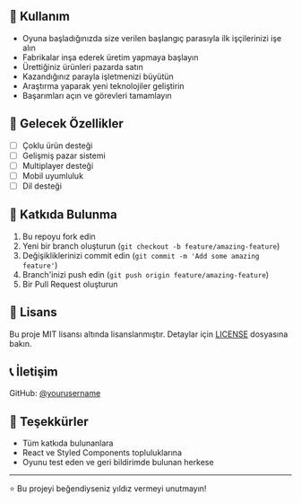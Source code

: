 
## 📝 Kullanım

- Oyuna başladığınızda size verilen başlangıç parasıyla ilk işçilerinizi işe alın
- Fabrikalar inşa ederek üretim yapmaya başlayın
- Ürettiğiniz ürünleri pazarda satın
- Kazandığınız parayla işletmenizi büyütün
- Araştırma yaparak yeni teknolojiler geliştirin
- Başarımları açın ve görevleri tamamlayın

## 🎯 Gelecek Özellikler

- [ ] Çoklu ürün desteği
- [ ] Gelişmiş pazar sistemi
- [ ] Multiplayer desteği
- [ ] Mobil uyumluluk
- [ ] Dil desteği

## 🤝 Katkıda Bulunma

1. Bu repoyu fork edin
2. Yeni bir branch oluşturun (`git checkout -b feature/amazing-feature`)
3. Değişikliklerinizi commit edin (`git commit -m 'Add some amazing feature'`)
4. Branch'inizi push edin (`git push origin feature/amazing-feature`)
5. Bir Pull Request oluşturun

## 📜 Lisans

Bu proje MIT lisansı altında lisanslanmıştır. Detaylar için [LICENSE](LICENSE) dosyasına bakın.

## 📞 İletişim

GitHub: [@yourusername](https://github.com/yourusername)

## 🙏 Teşekkürler

- Tüm katkıda bulunanlara
- React ve Styled Components topluluklarına
- Oyunu test eden ve geri bildirimde bulunan herkese

---
⭐️ Bu projeyi beğendiyseniz yıldız vermeyi unutmayın!